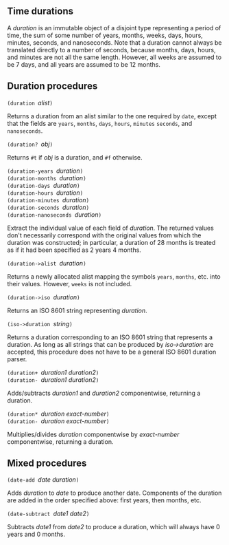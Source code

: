 ## Time durations

A *duration* is an immutable object of a disjoint type representing a period of time,
the sum of some number of years, months, weeks, days, hours, minutes, seconds, and nanoseconds.
Note that a duration cannot always be translated directly to a number of seconds, because
months, days, hours, and minutes are not all the same length.
However, all weeks are assumed to be 7 days,
and all years are assumed to be 12 months.

## Duration procedures

`(duration `*alist*`)`

Returns a duration from an alist similar to the one required by `date`,
except that the fields are
`years`, `months`, `days`, `hours`, `minutes` `seconds`, and `nanoseconds`.

`(duration? `*obj*`)`

Returns `#t` if *obj* is a duration, and `#f` otherwise.

`(duration-years `*duration*`)`  
`(duration-months `*duration*`)`  
`(duration-days `*duration*`)`  
`(duration-hours `*duration*`)`  
`(duration-minutes `*duration*`)`  
`(duration-seconds `*duration*`)`  
`(duration-nanoseconds `*duration*`)`

Extract the individual value of each field of *duration*.
The returned values don't
necessarily correspond with the original values
from which the duration was constructed;
in particular, a duration of 28 months is treated
as if it had been specified as 2 years 4 months.

`(duration->alist `*duration*`)`

Returns a newly allocated alist mapping the symbols
`years`, `months`, etc. into their values.
However, `weeks` is not included.

`(duration->iso `*duration*`)`

Returns an ISO 8601 string representing *duration*.

`(iso->duration `*string*`)`

Returns a duration corresponding to an ISO 8601 string that represents a duration.
As long as all strings that can be produced by *iso->duration*
are accepted, this procedure does not have to be a general ISO 8601
duration parser.

`(duration+ `*duration1 duration2*`)`  
`(duration- `*duration1 duration2*`)`

Adds/subtracts *duration1* and *duration2* componentwise, returning a duration.

`(duration* `*duration exact-number*`)`  
`(duration- `*duration exact-number*`)`

Multiplies/divides *duration* componentwise by *exact-number* componentwise, returning a duration.

## Mixed procedures

`(date-add `*date duration*`)`

Adds *duration* to *date* to produce another date.  Components of the duration are added
in the order specified above: first years, then months, etc.

`(date-subtract `*date1 date2*`)`

Subtracts *date1* from *date2* to produce a duration, which will always have
0 years and 0 months.

